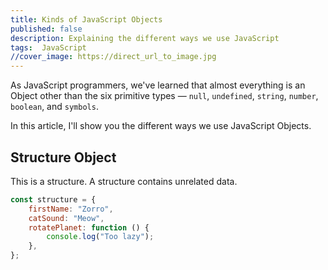 ```yaml
---
title: Kinds of JavaScript Objects
published: false
description: Explaining the different ways we use JavaScript
tags:  JavaScript
//cover_image: https://direct_url_to_image.jpg
---
```


As JavaScript programmers, we've learned that almost everything is an Object other than the six primitive types — `null`, `undefined`, `string`, `number`, `boolean`, and `symbols`.

In this article, I'll show you the different ways we use JavaScript Objects.

## Structure Object

This is a structure. A structure contains unrelated data.

```js
const structure = {
    firstName: "Zorro",
    catSound: "Meow",
    rotatePlanet: function () {
        console.log("Too lazy");
    },
};
```
